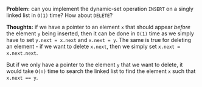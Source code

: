 **Problem:** can you implement the dynamic-set operation `INSERT` on a singly linked list in `O(1)` time? How about `DELETE`?

**Thoughts:** if we have a pointer to an element `x` that should appear *before* the element `y` being inserted, then it can be done in `O(1)` time as we simply have to set `y.next = x.next` and `x.next = y`. The same is true for deleting an element - if we want to delete `x.next`, then we simply set `x.next = x.next.next`.

But if we only have a pointer to the element `y` that we want to delete, it would take `O(n)` time to search the linked list to find the element `x` such that `x.next == y`. 